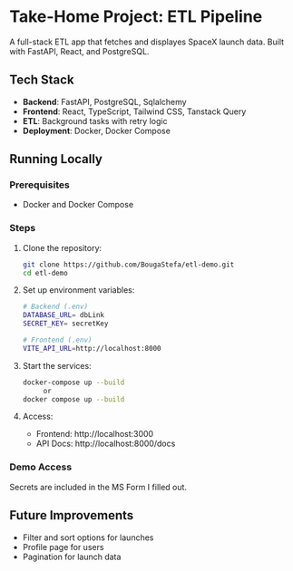 # Take-Home Project: ETL Pipeline

A full-stack ETL app that fetches and displayes SpaceX launch data. Built with FastAPI, React, and PostgreSQL.

## Tech Stack
- **Backend**: FastAPI, PostgreSQL, Sqlalchemy
- **Frontend**: React, TypeScript, Tailwind CSS, Tanstack Query
- **ETL**: Background tasks with retry logic
- **Deployment**: Docker, Docker Compose

## Running Locally

### Prerequisites
- Docker and Docker Compose

### Steps
1. Clone the repository:
   ```bash
   git clone https://github.com/BougaStefa/etl-demo.git
   cd etl-demo
   ```

2. Set up environment variables:
   ```bash
   # Backend (.env)
   DATABASE_URL= dbLink
   SECRET_KEY= secretKey

   # Frontend (.env)
   VITE_API_URL=http://localhost:8000
   ```

3. Start the services:
   ```bash
   docker-compose up --build
        or
   docker compose up --build
   ```

4. Access:
   - Frontend: http://localhost:3000
   - API Docs: http://localhost:8000/docs

### Demo Access

Secrets are included in the MS Form I filled out.

## Future Improvements
- Filter and sort options for launches
- Profile page for users
- Pagination for launch data
